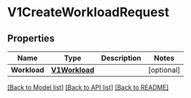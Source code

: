 # V1CreateWorkloadRequest

## Properties

Name | Type | Description | Notes
------------ | ------------- | ------------- | -------------
**Workload** | [**V1Workload**](v1Workload.md) |  | [optional] 

[[Back to Model list]](../README.md#documentation-for-models) [[Back to API list]](../README.md#documentation-for-api-endpoints) [[Back to README]](../README.md)


